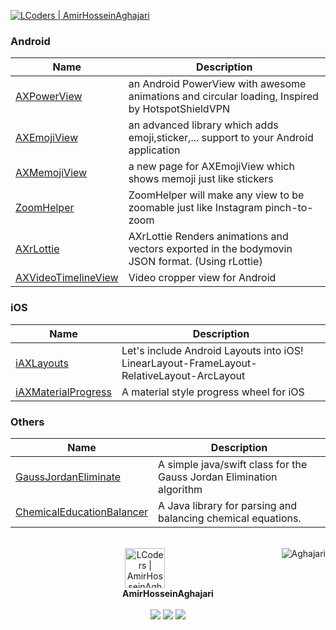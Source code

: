 <a href="https://github.com/Aghajari"><img alt="LCoders | AmirHosseinAghajari" src="https://user-images.githubusercontent.com/30867537/91563048-7738f400-e953-11ea-89f9-5d0f42deda8f.jpg"></a>

### Android
|Name|Description|
| ------------------------------------------------------------ | ------------------------------------------------------------ |
| [AXPowerView](https://github.com/Aghajari/AXPowerView)|an Android PowerView with awesome animations and circular loading, Inspired by HotspotShieldVPN|
| [AXEmojiView](https://github.com/Aghajari/AXEmojiView)|an advanced library which adds emoji,sticker,... support to your Android application|
| [AXMemojiView](https://github.com/Aghajari/AXMemojiView)|a new page for AXEmojiView which shows memoji just like stickers|
| [ZoomHelper](https://github.com/Aghajari/ZoomHelper)|ZoomHelper will make any view to be zoomable just like Instagram pinch-to-zoom|
| [AXrLottie](https://github.com/Aghajari/AXrLottie)|AXrLottie Renders animations and vectors exported in the bodymovin JSON format. (Using rLottie)|
| [AXVideoTimelineView](https://github.com/Aghajari/AXVideoTimelineView)| Video cropper view for Android |

### iOS
|Name|Description|
| ------------------------------------------------------------ | ------------------------------------------------------------ |
| [iAXLayouts](https://github.com/Aghajari/iAXLayouts-iOSLayouts)|Let's include Android Layouts into iOS! LinearLayout-FrameLayout-RelativeLayout-ArcLayout|
| [iAXMaterialProgress](https://github.com/Aghajari/iAXMaterialProgress)|A material style progress wheel for iOS|

### Others
|Name|Description|
| ------------------------------------------------------------ | ------------------------------------------------------------ |
| [GaussJordanEliminate](https://github.com/Aghajari/GaussJordanEliminate)|A simple java/swift class for the Gauss Jordan Elimination algorithm|
| [ChemicalEducationBalancer](https://github.com/Aghajari/ChemicalEducationBalancer)|A Java library for parsing and balancing chemical equations.|

<br>
<div align="right">
<a href="https://github.com/Aghajari">
  <img align="right" src="https://github-readme-stats.vercel.app/api?username=Aghajari&show_icons=true&line_height=27&count_private=false&title_color=F9E04B&text_color=ffffff&icon_color=F9E04B&bg_color=1C4768&hide=contribs,prs" alt="Aghajari" />
</a>
</div>

<div align="left">
  <div align="center">
   <img width="64" alt="LCoders | AmirHosseinAghajari" src="https://user-images.githubusercontent.com/30867537/90538314-a0a79200-e193-11ea-8d90-0a3576e28a18.png">
    <br>
    <b>AmirHosseinAghajari</b>
    <br>
    <br>
    <a href="https://www.instagram.com/amirhossein_aghajari/"><img src="https://img.shields.io/static/v1?label=Instagram&message=%20&color=orange&logo=Instagram&flat-square&logoColor=white"></a>
    <a href="https://t.me/LCoders/"><img src="https://img.shields.io/static/v1?label=Telegram&message=%20&color=blue&logo=Telegram&style=flat-square&logoColor=white"></a>
    <a href="mailto:amirhossein.aghajari.82@gmail.com"><img src="https://img.shields.io/static/v1?label=Email&message=%20&color=red&logo=gmail&style=flat-square&logoColor=white"></a>
  </div>
</div>

<!--
<a href="https://github.com/Aghajari/ZoomHelper"><img align="center" src="https://github-readme-stats.vercel.app/api/pin?username=aghajari&repo=ZoomHelper" alt="ZoomHelper" /></a>

- 🔭 I’m currently working on ...
- 🌱 I’m currently learning ...
- 👯 I’m looking to collaborate on ...
- 🤔 I’m looking for help with ...
- 💬 Ask me about ...
- 📫 How to reach me: ...
- 😄 Pronouns: ...
- ⚡ Fun fact: ...
-->
